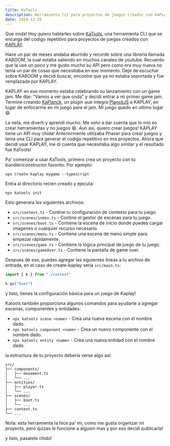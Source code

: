 ```yaml
---
title: KaTools
description: Herramienta CLI para proyectos de juegos creados con KAPLAY
date: 2024-12-29
---
```


Que onda!
Hoy quiero hablarles sobre [KaTools](https://www.npmjs.com/package/katools), una herramienta CLI que se encarga del codigo
repetitivo para proyectos de juegos creados con [KAPLAY](https://kaplayjs.com/).  

Hace un par de meses andaba aburrido y recorde sobre una libreria llamada KABOOM, la cual estaba saliendo en muchos canales
de youtube. Recuerdo que la use un poco y me gusto mucho su API pero como era muy nueva no tenia un par de cosas que 
necesitaba en ese momento. Deje de escuchar sobre KABOOM y decidi buscar, encontre que ya no estaba soportada
y fue remplazada por KAPLAY.  

KAPLAY en ese momento estaba celebrando su lanzamiento con un game jam. Me dije: "Vamos a ver que onda" y decidi entrar a mi
primer game jam. Termine creando [KaPlanck](https://kesuave.github.io/KaPlanck/), un plugin que integra
[PlanckJS](https://piqnt.com/planck.js) a KAPLAY, en lugar de enfocarme en mi juego para el jam. Mi juego quedo en ultimo
lugar 😄  

La neta, me diverti y aprendi mucho. Me volvi a dar cuenta que lo mio es crear herramientas y no juegos 😄. Aun asi,
quiero crear juegos! KAPLAY tiene un API muy chida! Anteriormente utilizaba Phaser para crear juegos y tenia una CLI
para generar el codigo repetitivo en mis proyectos. Ahora que decidi usar KAPLAY, me di cuenta que necesitaba algo similar
y el resultado fue KaTools!  

Pa' comenzar a usar KaTools, primero crea un proyecto con tu bundler/constructor favorito. Por ejemplo:

```shell
npx create-kaplay mygame --typescript
```

Entra al directorio recien creado y ejecuta:

```shell
npx katools init
```

Esto generara los siguientes archivos:

- `src/context.ts` - Contine tu configuración de contexto para tu juego.
- `src/scenes/index.ts` - Contine el gestor de escenas para tu juego.
- `src/scenes/boot.ts` - Contiene la escena de inicio donde puedes cargar imagenes o cualquier recurso necesario.
- `src/scenes/menu.ts` - Contiene una escena de menú simple para empezar rápidamente.
- `src/scenes/game.ts` - Contiene la lógica principal de juego de tu juego.
- `src/scenes/gameOver.ts` - Contiene la pantalla de game over.

Despues de eso, puedes agregar las siguientes lineas a tu archivo de entrada, en el caso de create-kaplay sería `src/main.ts`:

```ts
import { k } from "./context"

k.go("boot")
```

y listo, tienes la configuración básica para un juego de Kaplay!

Katools también proporciona algunos comandos para ayudarte a agregar escenas, componentes y entidades:

- `npx katools scene <name>` - Crea una nueva escena con el nombre dado.
- `npx katools component <name>` - Crea un nuevo componente con el nombre dado.
- `npx katools entity <name>` - Crea una nueva entidad con el nombre dado.

la estructura de tu proyecto debería verse algo así:

```
src/
├── components/
│   ├── movement.ts
│   └── ...
├── entities/
│   ├── player.ts
│   └── ...
├── scenes/
│   ├── boot.ts
│   └── ...
├── context.ts
└── ...
```

Nota: esta herramienta la hice pa' mi, como me gusta organizar mi proyecto, pero quizas le funcione a alguien mas y por eso
decidi publicarla!

y listo, pasatela chido!